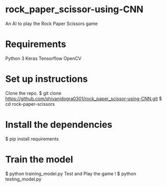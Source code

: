 # rock_paper_scissor-using-CNN

An AI to play the Rock Paper Scissors game

# Requirements
Python 3
Keras
Tensorflow
OpenCV
# Set up instructions
Clone the repo.
$ git clone https://github.com/shivanidogra0301/rock_paper_scissor-using-CNN.git
$ cd rock-paper-scissors
# Install the dependencies
$ pip install requirements

 # Train the model
$ python training_model.py
Test and Play the game !
$ python testing_model.py

